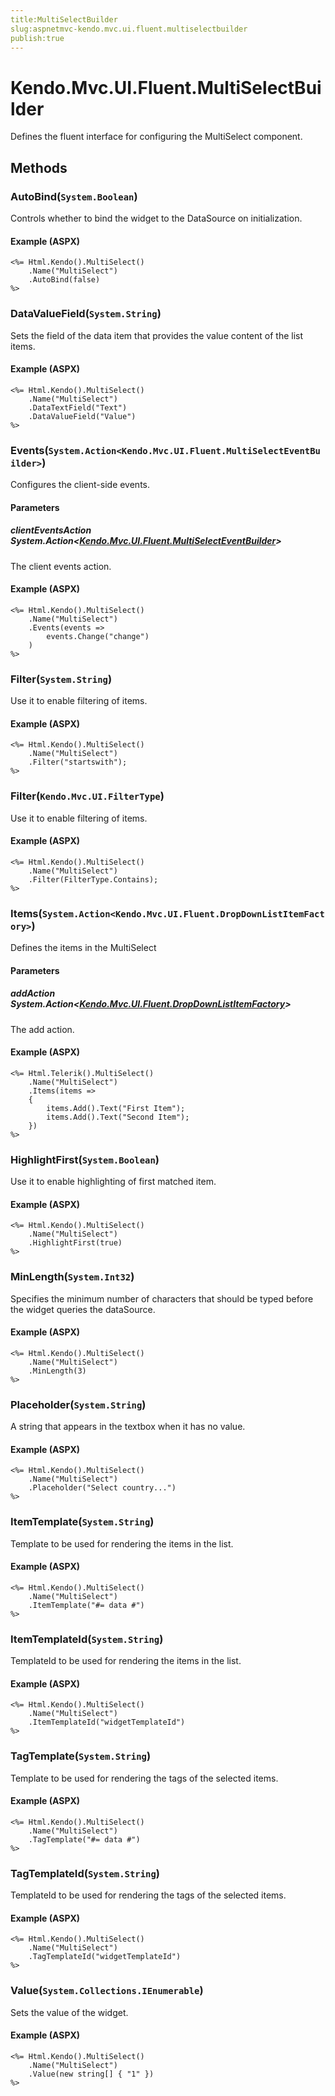 ```yaml
---
title:MultiSelectBuilder
slug:aspnetmvc-kendo.mvc.ui.fluent.multiselectbuilder
publish:true
---
```


# Kendo.Mvc.UI.Fluent.MultiSelectBuilder
Defines the fluent interface for configuring the MultiSelect component.



## Methods

### AutoBind(`System.Boolean`)
Controls whether to bind the widget to the DataSource on initialization.




#### Example (ASPX)
    <%= Html.Kendo().MultiSelect()
        .Name("MultiSelect")
        .AutoBind(false)
    %>


### DataValueField(`System.String`)
Sets the field of the data item that provides the value content of the list items.




#### Example (ASPX)
    <%= Html.Kendo().MultiSelect()
        .Name("MultiSelect")
        .DataTextField("Text")
        .DataValueField("Value")
    %>


### Events(`System.Action<Kendo.Mvc.UI.Fluent.MultiSelectEventBuilder>`)
Configures the client-side events.


#### Parameters

##### clientEventsAction System.Action<[Kendo.Mvc.UI.Fluent.MultiSelectEventBuilder](/api/wrappers/aspnet-mvc/Kendo.Mvc.UI.Fluent/MultiSelectEventBuilder)>
The client events action.




#### Example (ASPX)
    <%= Html.Kendo().MultiSelect()
        .Name("MultiSelect")
        .Events(events =>
            events.Change("change")
        )
    %>


### Filter(`System.String`)
Use it to enable filtering of items.




#### Example (ASPX)
    <%= Html.Kendo().MultiSelect()
        .Name("MultiSelect")
        .Filter("startswith");
    %>


### Filter(`Kendo.Mvc.UI.FilterType`)
Use it to enable filtering of items.




#### Example (ASPX)
    <%= Html.Kendo().MultiSelect()
        .Name("MultiSelect")
        .Filter(FilterType.Contains);
    %>


### Items(`System.Action<Kendo.Mvc.UI.Fluent.DropDownListItemFactory>`)
Defines the items in the MultiSelect


#### Parameters

##### addAction System.Action<[Kendo.Mvc.UI.Fluent.DropDownListItemFactory](/api/wrappers/aspnet-mvc/Kendo.Mvc.UI.Fluent/DropDownListItemFactory)>
The add action.




#### Example (ASPX)
    <%= Html.Telerik().MultiSelect()
        .Name("MultiSelect")
        .Items(items =>
        {
            items.Add().Text("First Item");
            items.Add().Text("Second Item");
        })
    %>


### HighlightFirst(`System.Boolean`)
Use it to enable highlighting of first matched item.




#### Example (ASPX)
    <%= Html.Kendo().MultiSelect()
        .Name("MultiSelect")
        .HighlightFirst(true)
    %>


### MinLength(`System.Int32`)
Specifies the minimum number of characters that should be typed before the widget queries the dataSource.




#### Example (ASPX)
    <%= Html.Kendo().MultiSelect()
        .Name("MultiSelect")
        .MinLength(3)
    %>


### Placeholder(`System.String`)
A string that appears in the textbox when it has no value.




#### Example (ASPX)
    <%= Html.Kendo().MultiSelect()
        .Name("MultiSelect")
        .Placeholder("Select country...")
    %>


### ItemTemplate(`System.String`)
Template to be used for rendering the items in the list.




#### Example (ASPX)
    <%= Html.Kendo().MultiSelect()
        .Name("MultiSelect")
        .ItemTemplate("#= data #")
    %>


### ItemTemplateId(`System.String`)
TemplateId to be used for rendering the items in the list.




#### Example (ASPX)
    <%= Html.Kendo().MultiSelect()
        .Name("MultiSelect")
        .ItemTemplateId("widgetTemplateId")
    %>


### TagTemplate(`System.String`)
Template to be used for rendering the tags of the selected items.




#### Example (ASPX)
    <%= Html.Kendo().MultiSelect()
        .Name("MultiSelect")
        .TagTemplate("#= data #")
    %>


### TagTemplateId(`System.String`)
TemplateId to be used for rendering the tags of the selected items.




#### Example (ASPX)
    <%= Html.Kendo().MultiSelect()
        .Name("MultiSelect")
        .TagTemplateId("widgetTemplateId")
    %>


### Value(`System.Collections.IEnumerable`)
Sets the value of the widget.




#### Example (ASPX)
    <%= Html.Kendo().MultiSelect()
        .Name("MultiSelect")
        .Value(new string[] { "1" })
    %>



